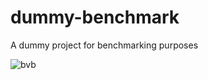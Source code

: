 # dummy-benchmark
A dummy project for benchmarking purposes

![bvb](https://user-images.githubusercontent.com/10117525/233986831-a899d0b6-d7ad-4f97-88a4-f10a0ca233d0.png)
